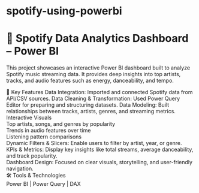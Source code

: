 # spotify-using-powerbi
<h1>🎵 Spotify Data Analytics Dashboard – Power BI</h1>

This project showcases an interactive Power BI dashboard built to analyze Spotify music streaming data. It provides deep insights into top artists, tracks, and audio features such as energy, danceability, and tempo.

🔑 Key Features
Data Integration: Imported and connected Spotify data from API/CSV sources.
Data Cleaning & Transformation: Used Power Query Editor for preparing and structuring datasets.
Data Modeling: Built relationships between tracks, artists, genres, and streaming metrics.<br>
Interactive Visuals<br>
Top artists, songs, and genres by popularity<br>
Trends in audio features over time<br>
Listening pattern comparisons<br>
Dynamic Filters & Slicers: Enable users to filter by artist, year, or genre.<br>
KPIs & Metrics: Display key insights like total streams, average danceability, and track popularity.<br>
Dashboard Design: Focused on clear visuals, storytelling, and user-friendly navigation.<br>
🛠️ Tools & Technologies<br>
Power BI | Power Query | DAX<br>
